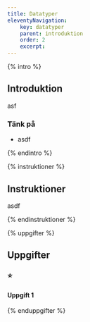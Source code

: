 ```yaml
---
title: Datatyper
eleventyNavigation:
    key: datatyper
    parent: introduktion
    order: 2
    excerpt: 
---
```

{% intro %}

## Introduktion

asf

### Tänk på

- asdf

{% endintro %}

{% instruktioner %}

## Instruktioner

asdf

{% endinstruktioner %}

{% uppgifter %}

## Uppgifter
### ⭐
#### Uppgift 1


{% enduppgifter %}